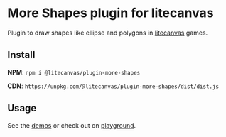 # More Shapes plugin for litecanvas

Plugin to draw shapes like ellipse and polygons in [litecanvas](https://github.com/litecanvas/engine) games.

## Install

**NPM**: `npm i @litecanvas/plugin-more-shapes`

**CDN**: `https://unpkg.com/@litecanvas/plugin-more-shapes/dist/dist.js`

## Usage

See the [demos](demo/index.html) or check out on [playground](https://litecanvas.js.org?c=eJx9U2Fv2jAQ%2Fc6vOCFNdUoICZS2Quq0qkUFaWurFmnbRzcY8GrsyHZKq6n%2FfWcngXSBouCc7ed7754vgluWUvlCDQlaLcEsGEstgwuI%2FYzKpdjNDJ8z42etRS5Ty5UELrklAfxtAQhF54%2Bp5pklRytrMzPq9XKZPS%2BjVK1738SWq5eJfMlld60065oVzZjpzbmxfoj%2BmKMQiGYmgIuvPjEAX5QrxUlSvH7g%2BUd%2FPEDUuxvwsezVUsGXkrRTJi3T7RDaT8patW47iOCSGfsmGElCkLkQIUzG05vJDHpwHget91p1eTZHO8r6nIjvd5fX09ubADSzuZbl6uzy%2Fn58HZRiKws7nSL6AqdOHv4LOzvoYBT3PxDNNd2UNKlgVJNBsJ%2FRl0f6cRxC4oajcj%2BKIrQtLj3IcrMiLraaSrNQek2uxrez8cOvEIrgN54PC0EOZzbcpisgXnFVSEoNg3jkY%2FAS716oMD6x%2Bz1pRp93yKSOfLRYxAFgf7SLB7X4pBYPq2RV0xVedmBQI7lX4m2pZFORMztTWWGBM2xbfXnVXeijee0ZzcAqnwuUXTENRTtiy%2FTRoPOgcUkPLLWmanj8JjYo7ef0ejbB7kliXNQIWHAhSHeDS5ilem%2F8c%2BYkbeD4ApLobFjiD2CHTforrrE%2FPhWQIsQLwALjKs9HTgfZbSdNmvKeD5MoBFRVHmPaodMewnayr1J35hP8SVPG7n63SnTD70yJWrm%2BXULQ7vMIyu3%2FtirOZE%2FhRdvuZXMlYBPqGtnQE50G5U5tteJwHfQPR213sw%3D%3D).
